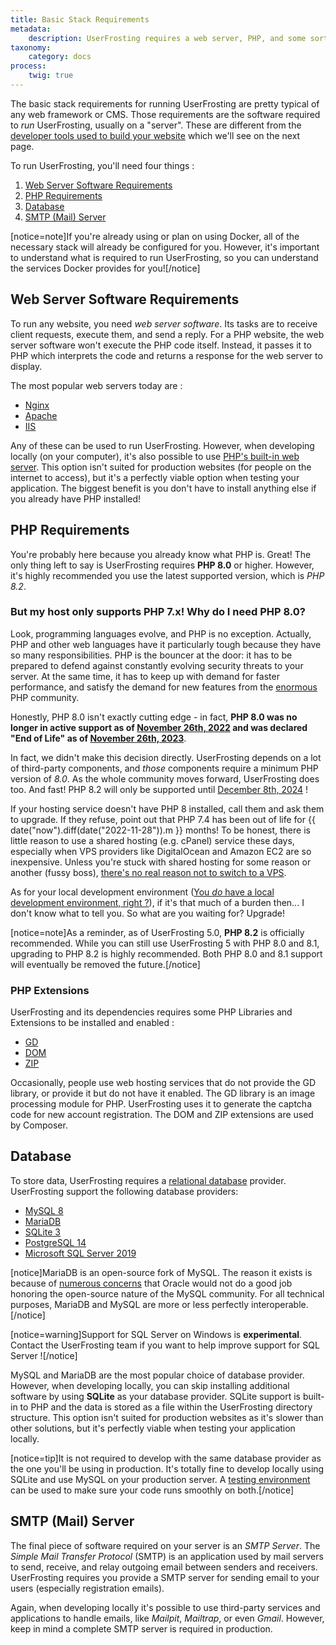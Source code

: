 ```yaml
---
title: Basic Stack Requirements
metadata:
    description: UserFrosting requires a web server, PHP, and some sort of database.
taxonomy:
    category: docs
process:
    twig: true
---
```


The basic stack requirements for running UserFrosting are pretty typical of any web framework or CMS. Those requirements are the software required to _run_ UserFrosting, usually on a "server". These are different from the [developer tools used to build your website](/installation/requirements/essential-tools-for-php) which we'll see on the next page.

To run UserFrosting, you'll need four things :

1. [Web Server Software Requirements](#web-server-software-requirements)
2. [PHP Requirements](#php-requirements)
3. [Database](#database)
4. [SMTP (Mail) Server](#smtp-mail-server)

[notice=note]If you're already using or plan on using Docker, all of the necessary stack will already be configured for you. However, it's important to understand what is required to run UserFrosting, so you can understand the services Docker provides for you![/notice]

## Web Server Software Requirements

To run any website, you need *web server software*. Its tasks are to receive client requests, execute them, and send a reply. For a PHP website, the web server software won't execute the PHP code itself. Instead, it passes it to PHP which interprets the code and returns a response for the web server to display.

The most popular web servers today are : 

- [Nginx](https://www.nginx.com)
- [Apache](https://httpd.apache.org)
- [IIS](https://www.iis.net)

Any of these can be used to run UserFrosting. However, when developing locally (on your computer), it's also possible to use [PHP's built-in web server](https://www.php.net/manual/en/features.commandline.webserver.php). This option isn't suited for production websites (for people on the internet to access), but it's a perfectly viable option when testing your application. The biggest benefit is you don't have to install anything else if you already have PHP installed!

## PHP Requirements

You're probably here because you already know what PHP is. Great! The only thing left to say is UserFrosting requires **PHP 8.0** or higher. However, it's highly recommended you use the latest supported version, which is *PHP 8.2*.

### But my host only supports PHP 7.x! Why do I need PHP 8.0?

Look, programming languages evolve, and PHP is no exception. Actually, PHP and other web languages have it particularly tough because they have so many responsibilities. PHP is the bouncer at the door: it has to be prepared to defend against constantly evolving security threats to your server. At the same time, it has to keep up with demand for faster performance, and satisfy the demand for new features from the [enormous](https://w3techs.com/technologies/overview/programming_language/all) PHP community.

Honestly, PHP 8.0 isn't exactly cutting edge - in fact, **PHP 8.0 was no longer in active support as of [November 26th, 2022](http://php.net/supported-versions.php) and was declared "End of Life" as of [November 26th, 2023](http://php.net/supported-versions.php)**.

In fact, we didn't make this decision directly. UserFrosting depends on a lot of third-party components, and *those* components require a minimum PHP version of _8.0_. As the whole community moves forward, UserFrosting does too. And fast! PHP 8.2 will only be supported until [December 8th, 2024](http://php.net/supported-versions.php) !

If your hosting service doesn't have PHP 8 installed, call them and ask them to upgrade. If they refuse, point out that PHP 7.4 has been out of life for {{ date("now").diff(date("2022-11-28")).m }} months! To be honest, there is little reason to use a shared hosting (e.g. cPanel) service these days, especially when VPS providers like DigitalOcean and Amazon EC2 are so inexpensive. Unless you're stuck with shared hosting for some reason or another (fussy boss), [there's no real reason not to switch to a VPS](https://www.hostt.com/still-use-shared-hosting-theres-vps/).

As for your local development environment ([You _do_ have a local development environment, right ?](/background/develop-locally-serve-globally)), if it's that much of a burden then... I don't know what to tell you. So what are you waiting for? Upgrade!

[notice=note]As a reminder, as of UserFrosting 5.0, **PHP 8.2** is officially recommended. While you can still use UserFrosting 5 with PHP 8.0 and 8.1, upgrading to PHP 8.2 is highly recommended. Both PHP 8.0 and 8.1 support will eventually be removed the future.[/notice]

### PHP Extensions

UserFrosting and its dependencies requires some PHP Libraries and Extensions to be installed and enabled : 

- [GD](https://www.php.net/manual/en/book.image.php)
- [DOM](https://www.php.net/manual/en/book.dom.php)
- [ZIP](https://www.php.net/manual/en/book.zip.php)

Occasionally, people use web hosting services that do not provide the GD library, or provide it but do not have it enabled. The GD library is an image processing module for PHP. UserFrosting uses it to generate the captcha code for new account registration. The DOM and ZIP extensions are used by Composer.

## Database

To store data, UserFrosting requires a [relational database](https://www.techtarget.com/searchdatamanagement/definition/database) provider. UserFrosting support the following database providers:
- [MySQL 8](https://www.mysql.com/)
- [MariaDB](https://mariadb.org)
- [SQLite 3](https://www.sqlite.org/index.html)
- [PostgreSQL 14](https://www.postgresql.org)
- [Microsoft SQL Server 2019](https://en.wikipedia.org/wiki/Microsoft_SQL_Server)

[notice]MariaDB is an open-source fork of MySQL. The reason it exists is because of [numerous concerns](https://www2.computerworld.com.au/article/457551/dead_database_walking_mysql_creator_why_future_belongs_mariadb/) that Oracle would not do a good job honoring the open-source nature of the MySQL community. For all technical purposes, MariaDB and MySQL are more or less perfectly interoperable.[/notice]

[notice=warning]Support for SQL Server on Windows is **experimental**. Contact the UserFrosting team if you want to help improve support for SQL Server ![/notice]

MySQL and MariaDB are the most popular choice of database provider. However, when developing locally, you can skip installing additional software by using **SQLite** as your database provider. SQLite support is built-in to PHP and the data is stored as a file within the UserFrosting directory structure. This option isn't suited for production websites as it's slower than other solutions, but it's perfectly viable when testing your application locally.

[notice=tip]It is not required to develop with the same database provider as the one you'll be using in production. It's totally fine to develop locally using SQLite and use MySQL on your production server. A [testing environment](/testing) can be used to make sure your code runs smoothly on both.[/notice]

## SMTP (Mail) Server

The final piece of software required on your server is an *SMTP Server*. The *Simple Mail Transfer Protocol* (SMTP) is an application used by mail servers to send, receive, and relay outgoing email between senders and receivers. UserFrosting requires you provide a SMTP server for sending email to your users (especially registration emails).

Again, when developing locally it's possible to use third-party services and applications to handle emails, like *Mailpit*, *Mailtrap*, or even *Gmail*. However, keep in mind a complete SMTP server is required in production.
